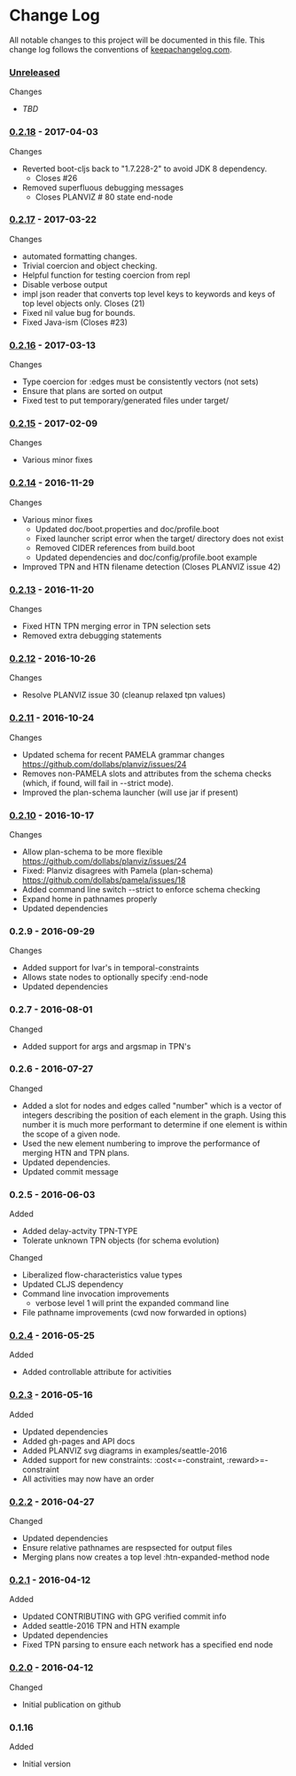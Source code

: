 # Change Log

All notable changes to this project will be documented in this file. This change log follows the conventions of [keepachangelog.com](http://keepachangelog.com/).

### [Unreleased]

Changes
* _TBD_

### [0.2.18] - 2017-04-03

Changes
* Reverted boot-cljs back to "1.7.228-2" to avoid JDK 8 dependency.
  * Closes #26
* Removed superfluous debugging messages
  * Closes PLANVIZ # 80 state end-node

### [0.2.17] - 2017-03-22

Changes
* automated formatting changes.
* Trivial coercion and object checking.
* Helpful function for testing coercion from repl
* Disable verbose output
* impl json reader that converts top level keys to keywords and keys of top level objects only. Closes (21)
* Fixed nil value bug for bounds.
* Fixed Java-ism (Closes #23)

### [0.2.16] - 2017-03-13

Changes
* Type coercion for :edges must be consistently vectors (not sets)
* Ensure that plans are sorted on output
* Fixed test to put temporary/generated files under target/

### [0.2.15] - 2017-02-09

Changes
* Various minor fixes

### [0.2.14] - 2016-11-29

Changes
* Various minor fixes
  - Updated doc/boot.properties and doc/profile.boot
  - Fixed launcher script error when the target/ directory does not exist
  - Removed CIDER references from build.boot
  - Updated dependencies and doc/config/profile.boot example
* Improved TPN and HTN filename detection (Closes PLANVIZ issue 42)

### [0.2.13] - 2016-11-20

Changes
- Fixed HTN TPN merging error in TPN selection sets
- Removed extra debugging statements

### [0.2.12] - 2016-10-26

Changes
- Resolve PLANVIZ issue 30 (cleanup relaxed tpn values)

### [0.2.11] - 2016-10-24

Changes
- Updated schema for recent PAMELA grammar changes
  https://github.com/dollabs/planviz/issues/24
- Removes non-PAMELA slots and attributes from the schema checks
  (which, if found, will fail in --strict mode).
- Improved the plan-schema launcher (will use jar if present)

### [0.2.10] - 2016-10-17

Changes
- Allow plan-schema to be more flexible
  https://github.com/dollabs/planviz/issues/24
- Fixed: Planviz disagrees with Pamela (plan-schema)
  https://github.com/dollabs/pamela/issues/18
- Added command line switch --strict to enforce schema checking
- Expand home in pathnames properly
- Updated dependencies

### 0.2.9 - 2016-09-29

Changes
- Added support for lvar's in temporal-constraints
- Allows state nodes to optionally specify :end-node
- Updated dependencies

### 0.2.7 - 2016-08-01

Changed
- Added support for args and argsmap in TPN's


### 0.2.6 - 2016-07-27

Changed
- Added a slot for nodes and edges called "number" which is a vector
  of integers describing the position of each element in the graph.
  Using this number it is much more performant to determine if one
  element is within the scope of a given node.
- Used the new element numbering to improve the performance
  of merging HTN and TPN plans.
- Updated dependencies.
- Updated commit message

### 0.2.5 - 2016-06-03

Added
* Added delay-actvity TPN-TYPE
* Tolerate unknown TPN objects (for schema evolution)

Changed
* Liberalized flow-characteristics value types
* Updated CLJS dependency
* Command line invocation improvements
  - verbose level 1 will print the expanded command line
* File pathname improvements (cwd now forwarded in options)

### [0.2.4] - 2016-05-25

Added
* Added controllable attribute for activities

### [0.2.3] - 2016-05-16

Added
* Updated dependencies
* Added gh-pages and API docs
* Added PLANVIZ svg diagrams in examples/seattle-2016
* Added support for new constraints: :cost<=-constraint, :reward>=-constraint
* All activities may now have an order

### [0.2.2] - 2016-04-27

Changed
* Updated dependencies
* Ensure relative pathnames are respsected for output files
* Merging plans now creates a top level :htn-expanded-method node

### [0.2.1] - 2016-04-12

Added
* Updated CONTRIBUTING with GPG verified commit info
* Added seattle-2016 TPN and HTN example
* Updated dependencies
* Fixed TPN parsing to ensure each network has a specified end node

### [0.2.0] - 2016-04-12

Changed
* Initial publication on github

### 0.1.16

Added
*  Initial version

[0.2.0]: https://github.com/dollabs/plan-schema/compare/0.1.16...0.2.0
[0.2.1]: https://github.com/dollabs/plan-schema/compare/0.2.0...0.2.1
[0.2.2]: https://github.com/dollabs/plan-schema/compare/0.2.1...0.2.2
[0.2.3]: https://github.com/dollabs/plan-schema/compare/0.2.2...0.2.3
[0.2.4]: https://github.com/dollabs/plan-schema/compare/0.2.3...0.2.4
[0.2.10]: https://github.com/dollabs/plan-schema/compare/0.2.4...0.2.10
[0.2.11]: https://github.com/dollabs/plan-schema/compare/0.2.10...0.2.11
[0.2.12]: https://github.com/dollabs/plan-schema/compare/0.2.11...0.2.12
[0.2.13]: https://github.com/dollabs/plan-schema/compare/0.2.12...0.2.13
[0.2.14]: https://github.com/dollabs/plan-schema/compare/0.2.13...0.2.14
[0.2.15]: https://github.com/dollabs/plan-schema/compare/0.2.14...0.2.15
[0.2.16]: https://github.com/dollabs/plan-schema/compare/0.2.15...0.2.16
[0.2.17]: https://github.com/dollabs/plan-schema/compare/0.2.16...0.2.17
[0.2.18]: https://github.com/dollabs/plan-schema/compare/0.2.17...0.2.18
[Unreleased]: https://github.com/dollabs/plan-schema/compare/0.2.18...HEAD
